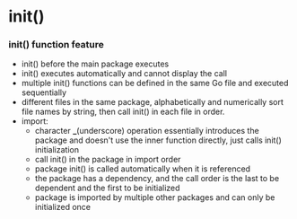 # init()

### init() function feature

* init() before the main package executes
* init() executes automatically and cannot display the call
* multiple init() functions can be defined in the same Go file and executed sequentially
* different files in the same package, alphabetically and numerically sort file names by string, then call init() in each file in order.
* import:
    * character **_**(underscore) operation essentially introduces the package and doesn't use the inner function directly, just calls init() initialization
    * call init() in the package in import order
    * package init() is called automatically when it is referenced
    * the package has a dependency, and the call order is the last to be dependent and the first to be initialized
    * package is imported by multiple other packages and can only be initialized once
